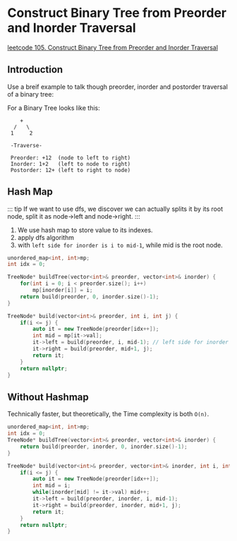 # Construct Binary Tree from Preorder and Inorder Traversal

[leetcode 105. Construct Binary Tree from Preorder and Inorder Traversal](https://leetcode.com/problems/construct-binary-tree-from-preorder-and-inorder-traversal/)

## Introduction


Use a breif example to talk though preorder, inorder and postorder traversal of a binary tree:

For a Binary Tree looks like this:
```
    +
  /   \
 1     2

 -Traverse-

 Preorder: +12  (node to left to right)
 Inorder: 1+2   (left to node to right)
 Postorder: 12+ (left to right to node)
```

## Hash Map

::: tip
If we want to use dfs, we discover we can actually splits it by its root node, split it as node->left and node->right.
:::

1. We use hash map to store value to its indexes.
2. apply dfs algorithm
3. with ```left side for inorder is i to mid-1```, while mid is the root node.


```cpp
unordered_map<int, int>mp;
int idx = 0;

TreeNode* buildTree(vector<int>& preorder, vector<int>& inorder) {
    for(int i = 0; i < preorder.size(); i++) 
        mp[inorder[i]] = i;
    return build(preorder, 0, inorder.size()-1);
}

TreeNode* build(vector<int>& preorder, int i, int j) {
    if(i <= j) {
        auto it = new TreeNode(preorder[idx++]);
        int mid = mp[it->val];
        it->left = build(preorder, i, mid-1); // left side for inorder is i to mid-1
        it->right = build(preorder, mid+1, j);         
        return it;
    }
    return nullptr;
}
```

## Without Hashmap

Technically faster, but theoretically, the Time complexity is both ```O(n)```.

```cpp
unordered_map<int, int>mp;
int idx = 0;
TreeNode* buildTree(vector<int>& preorder, vector<int>& inorder) {
    return build(preorder, inorder, 0, inorder.size()-1);
}

TreeNode* build(vector<int>& preorder, vector<int>& inorder, int i, int j) {
    if(i <= j) {
        auto it = new TreeNode(preorder[idx++]);
        int mid = i;
        while(inorder[mid] != it->val) mid++;
        it->left = build(preorder, inorder, i, mid-1);
        it->right = build(preorder, inorder, mid+1, j);         
        return it;
    }
    return nullptr;
}
```